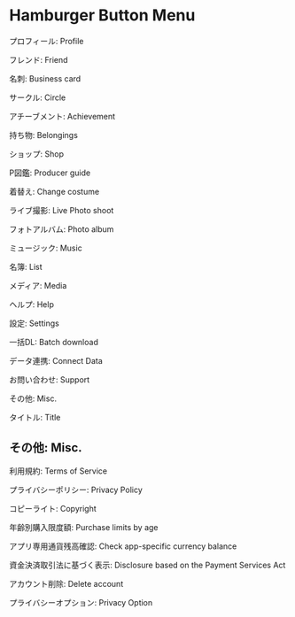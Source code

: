 # Hamburger Button Menu
プロフィール: Profile

フレンド: Friend

名刺: Business card

サークル: Circle

アチーブメント: Achievement

持ち物: Belongings

ショップ: Shop

P図鑑: Producer guide

着替え: Change costume

ライブ撮影: Live Photo shoot

フォトアルバム: Photo album

ミュージック: Music

名簿: List

メディア: Media

ヘルプ: Help

設定: Settings

一括DL: Batch download

データ連携: Connect Data

お問い合わせ: Support

その他: Misc.

タイトル: Title

## その他: Misc.

利用規約: Terms of Service

プライバシーポリシー: Privacy Policy

コピーライト: Copyright

年齢別購入限度額: Purchase limits by age

アプリ専用通貨残高確認: Check app-specific currency balance

資金決済取引法に基づく表示: Disclosure based on the Payment Services Act

アカウント削除: Delete account

プライバシーオプション: Privacy Option